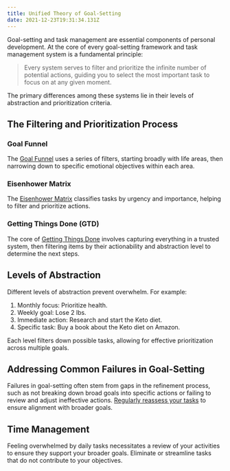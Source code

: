 ```yaml
---
title: Unified Theory of Goal-Setting
date: 2021-12-23T19:31:34.131Z
---
```

Goal-setting and task management are essential components of personal development. At the core of every goal-setting framework and task management system is a fundamental principle:

> Every system serves to filter and prioritize the infinite number of potential actions, guiding you to select the most important task to focus on at any given moment.

The primary differences among these systems lie in their levels of abstraction and prioritization criteria.

## The Filtering and Prioritization Process

### Goal Funnel
The [Goal Funnel](/essays/you-need-a-goal-funnel/) uses a series of filters, starting broadly with life areas, then narrowing down to specific emotional objectives within each area.

### Eisenhower Matrix
The [Eisenhower Matrix](https://asana.com/resources/eisenhower-matrix) classifies tasks by urgency and importance, helping to filter and prioritize actions.

### Getting Things Done (GTD)
The core of [Getting Things Done](https://gettingthingsdone.com/what-is-gtd/) involves capturing everything in a trusted system, then filtering items by their actionability and abstraction level to determine the next steps.

## Levels of Abstraction
Different levels of abstraction prevent overwhelm. For example:

1. Monthly focus: Prioritize health.
2. Weekly goal: Lose 2 lbs.
3. Immediate action: Research and start the Keto diet.
4. Specific task: Buy a book about the Keto diet on Amazon.

Each level filters down possible tasks, allowing for effective prioritization across multiple goals.

## Addressing Common Failures in Goal-Setting
Failures in goal-setting often stem from gaps in the refinement process, such as not breaking down broad goals into specific actions or failing to review and adjust ineffective actions. [Regularly reassess your tasks](/essays/validate-your-lead-metrics/) to ensure alignment with broader goals.

## Time Management
Feeling overwhelmed by daily tasks necessitates a review of your activities to ensure they support your broader goals. Eliminate or streamline tasks that do not contribute to your objectives.
